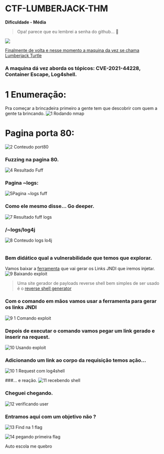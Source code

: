 # CTF-LUMBERJACK-THM
**Dificuldade - Média**

>Opa! parece que eu lembrei a senha do github... 🤥

<a href="https://tryhackme.com/room/lumberjackturtle"><img src="https://user-images.githubusercontent.com/32500664/161400606-1bf15aab-36be-4994-a601-e8c666be82c6.png">

Finalmente de volta e nesse momento a maquina da vez se chama [Lumberjack Turtle](https://tryhackme.com/room/lumberjackturtle)

<h3>A maquina dá vez aborda os tópicos: CVE-2021-44228, Container Escape, Log4shell.<h3>

# 1 Enumeração:
  Pra começar a brincadeira primeiro a gente tem que descobrir com quem a gente ta brincando.
  ![1 Rodando nmap](https://user-images.githubusercontent.com/32500664/161874493-28914374-937f-4b7a-9716-d2698b6aa2b0.png)

# Pagina porta 80:
  ![2 Conteudo port80](https://user-images.githubusercontent.com/32500664/161875415-fd2367df-c044-4192-b7a6-8094404f1994.png) 
### Fuzzing na pagina 80.
  ![4 Resultado Fuff](https://user-images.githubusercontent.com/32500664/161875603-644316a9-bc69-401f-950b-2638fbdc222f.png)
  
### Pagina ~logs:
  ![5Pagina ~logs fuff](https://user-images.githubusercontent.com/32500664/161876245-742657dc-2f27-4069-b59c-78aed984566d.png)
  
### Como ele mesmo disse... Go deeper.
  ![7 Resultado fuff logs](https://user-images.githubusercontent.com/32500664/161876392-1b576890-0bbd-44c7-97ec-05fbb3aa6d04.png)

### /~logs/log4j
  ![8 Conteudo logs lo4j](https://user-images.githubusercontent.com/32500664/161878823-026187ed-469f-4a58-83e4-1f4306911a48.png)

# 
  
### Bem didático qual a vulnerabilidade que temos que explorar.
  Vamos baixar a [ferramenta](https://github.com/welk1n/JNDI-Injection-Exploit) que vai gerar os Links JNDI que iremos injetar.
  ![9 Baixando exploit](https://user-images.githubusercontent.com/32500664/161882105-bbff5bf7-2985-4b02-a2d2-2335e1f706e8.png)

>Uma site gerador de payloads reverse shell bem simples de ser usado é o [reverse shell generator](https://www.revshells.com)
  
### Com o comando em mãos vamos usar a ferramenta para gerar os links JNDI
  ![9 1 Comando exploit](https://user-images.githubusercontent.com/32500664/161884764-6037c6f9-98df-4161-95b7-9db349b79797.png)

  ### Depois de executar o comando vamos pegar um link gerado e inserir na request.
  ![10 Usando exploit](https://user-images.githubusercontent.com/32500664/161885374-9e864f3b-7e72-407f-99bc-e9436cebc180.png)
  
  ### Adicionando um link ao corpo da requisição temos ação...
  ![10 1 Request com log4shell](https://user-images.githubusercontent.com/32500664/161885389-e8e8e04f-3226-4229-a3e7-82777c6a74af.png)

  ###... e reação.
  ![11 recebendo shell](https://user-images.githubusercontent.com/32500664/162006254-d0cb090f-a2a5-4af3-bb1f-0d39ea7ddf3f.png)

  ### Cheguei chegando. 
  ![12 verificando user](https://user-images.githubusercontent.com/32500664/162014860-149567ca-7588-48cc-b18d-d9f8f7801eb8.png)
  
  ### Entramos aqui com um objetivo não ?
  ![13 Find na 1 flag](https://user-images.githubusercontent.com/32500664/162027118-017a73d1-d5e7-40f0-acc5-71ec1915ee20.png)
  
  ![14 pegando primeira flag](https://user-images.githubusercontent.com/32500664/162027152-1a6d4563-c6d4-4f2b-8582-34342b1a66bd.png)

Auto escola me quebro
